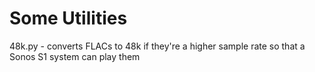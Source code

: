 # Some Utilities
48k.py - converts FLACs to 48k if they're a higher sample rate so that a Sonos S1 system can play them 
